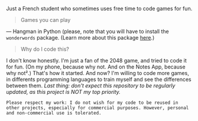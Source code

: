 Just a French student who sometimes uses free time to code games for fun.

> Games you can play

— Hangman in Python (please, note that you will have to install the `wonderwords` package. (Learn more about this package [here](https://github.com/mrmaxguns/wonderwordsmodule).)

> Why do I code this?

I don't know honestly. I'm just a fan of the 2048 game, and tried to code it for fun. (On my phone, because why not. And on the Notes App, because why not².) That's how it started.
And now? I'm willing to code more games, in differents programming languages to train myself and see the differences between them.
*Last thing: don't expect this repository to be regularly updated, as this project is NOT my top priority.*

`Please respect my work: I do not wish for my code to be reused in other projects, especially for commercial purposes. However, personal and non-commercial use is tolerated.`
